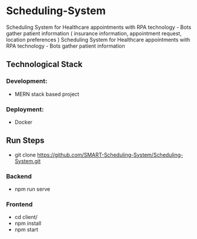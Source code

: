 # Scheduling-System
Scheduling System for Healthcare appointments with RPA technology - Bots gather patient information ( insurance information, appointment request, location preferences )
Scheduling System for Healthcare appointments with RPA technology - Bots gather patient information

## Technological Stack
### Development: 
- MERN stack based project

### Deployment: 
- Docker

## Run Steps
- git clone https://github.com/SMART-Scheduling-System/Scheduling-System.git
### Backend
- npm run serve

### Frontend
- cd client/
- npm install
- npm start

